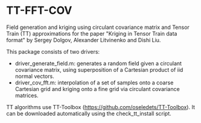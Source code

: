 # TT-FFT-COV
Field generation and kriging using circulant covariance matrix and Tensor Train (TT) approximations
for the paper "Kriging in Tensor Train data format" by Sergey Dolgov, Alexander Litvinenko and Dishi Liu.

This package consists of two drivers:
 * driver_generate_field.m: generates a random field given a circulant covariance matrix, using superposition of a Cartesian product of iid normal vectors.
 * driver_cov_fft.m: interpolation of a set of samples onto a coarse Cartesian grid and kriging onto a fine grid via circulant covariance matrices.

TT algorithms use TT-Toolbox (https://github.com/oseledets/TT-Toolbox).
It can be downloaded automatically using the check_tt_install script.

